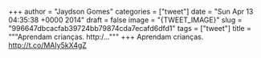 
+++
author = "Jaydson Gomes"
categories = ["tweet"]
date = "Sun Apr 13 04:35:38 +0000 2014"
draft = false
image = "{TWEET_IMAGE}"
slug = "996647dbcacfab39724bb79874cda7ecafd6dfd1"
tags = ["tweet"]
title = """Aprendam crianças. http:/..."""
+++
Aprendam crianças. http://t.co/MAIy5kX4gZ
